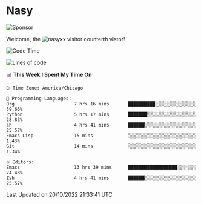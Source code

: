# Nasy

<!--
<p align="center">
<img height="200" src="https://github-readme-stats.vercel.app/api?username=nasyxx&count_private=true&show_icons=true&theme=dracula&include_all_commits=true"/>
<img height="200" src="https://github-readme-stats.vercel.app/api/top-langs/?username=nasyxx&theme=dracula&hide=html,jupyter+notebook&count_private=true&show_icons=true"/>
</p>

  
----------------
-->

![Sponsor](https://img.shields.io/static/v1.svg?label=Sponsor&message=%E2%9D%A4&logo=GitHub&style=flat&color=pink)
 
Welcome, the ![nasyxx visitor counter](https://count.getloli.com/get/@nasyxx?theme=rule34)th vistor!
 
<!--START_SECTION:waka-->
![Code Time](http://img.shields.io/badge/Code%20Time-2%2C734%20hrs%2032%20mins-blue)

![Lines of code](https://img.shields.io/badge/From%20Hello%20World%20I%27ve%20Written-5%20Million%20lines%20of%20code-blue)

📊 **This Week I Spent My Time On** 

```text
⌚︎ Time Zone: America/Chicago

💬 Programming Languages: 
Org                      7 hrs 16 mins       ██████████░░░░░░░░░░░░░░░   39.66% 
Python                   5 hrs 17 mins       ███████░░░░░░░░░░░░░░░░░░   28.83% 
sh                       4 hrs 41 mins       ██████░░░░░░░░░░░░░░░░░░░   25.57% 
Emacs Lisp               15 mins             ░░░░░░░░░░░░░░░░░░░░░░░░░   1.43% 
Git                      14 mins             ░░░░░░░░░░░░░░░░░░░░░░░░░   1.34%

🔥 Editors: 
Emacs                    13 hrs 39 mins      ██████████████████░░░░░░░   74.43% 
Zsh                      4 hrs 41 mins       ██████░░░░░░░░░░░░░░░░░░░   25.57%

```


 Last Updated on 20/10/2022 21:33:41 UTC
<!--END_SECTION:waka-->

<!-- ![visitors](https://visitor-badge.laobi.icu/badge?page_id=nasyxx.nasyxx) -->
